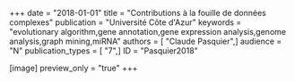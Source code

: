 +++
date = "2018-01-01"
title = "Contributions à la fouille de données complexes"
publication = "Université Côte d'Azur"
keywords = "evolutionary algorithm,gene annotation,gene expression analysis,genome analysis,graph mining,miRNA"
authors = [ "Claude Pasquier",]
audience = "N"
publication_types = [ "7",]
ID = "Pasquier2018"

[image]
preview_only = "true"
+++
